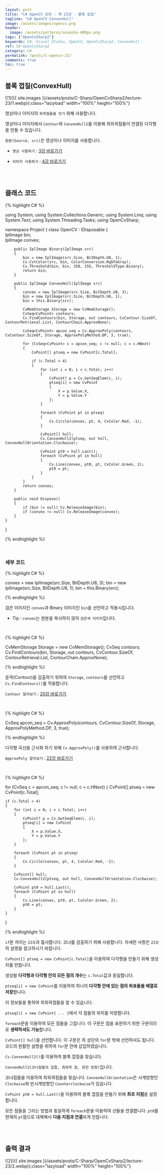 ```yaml
---
layout: post
title: "C# OpenCV 강좌 : 제 23강 - 블록 껍질"
tagline: "C# OpenCV ConvexHull"
image: /assets/images/opencv.png
header:
  image: /assets/patterns/asanoha-400px.png
tags: ["OpenCvSharp2"]
keywords: C#, Visual Studio, OpenCV, OpenCvSharp2, ConvexHull
ref: C#-OpenCvSharp2
category: C#
permalink: /posts/C-opencv-23/
comments: true
toc: true
---
```


## 블록 껍질(ConvexHull)

![1]({{ site.images }}/assets/posts/C-Sharp/OpenCvSharp2/lecture-23/1.webp){:class="lazyload" width="100%" height="100%"}

영상이나 이미지의 `외곽점들을 잇기` 위해 사용합니다.

영상이나 이미지에서 `Contour`와 `ConvexHull2`를 이용해 최외곽점들이 연결된 다각형을 만들 수 있습니다.

`원본(Source, src)`은 영상이나 이미지를 사용합니다.

- `영상 사용하기` : [3강 바로가기][3강]

- `이미지 사용하기` : [4강 바로가기][4강]

<br>
<br>

## 클래스 코드

{% highlight C# %}

using System;
using System.Collections.Generic;
using System.Linq;
using System.Text;
using System.Threading.Tasks;
using OpenCvSharp;

namespace Project
{
    class OpenCV : IDisposable
    {  
        IplImage bin;    
        IplImage convex;        
        
        public IplImage Binary(IplImage src)
        {
            bin = new IplImage(src.Size, BitDepth.U8, 1);
            Cv.CvtColor(src, bin, ColorConversion.RgbToGray);
            Cv.Threshold(bin, bin, 150, 255, ThresholdType.Binary);
            return bin;
        }
            
        public IplImage ConvexHull(IplImage src)
        {
            convex = new IplImage(src.Size, BitDepth.U8, 3);
            bin = new IplImage(src.Size, BitDepth.U8, 1);
            bin = this.Binary(src);

            CvMemStorage Storage = new CvMemStorage();
            CvSeq<CvPoint> contours;
            Cv.FindContours(bin, Storage, out contours, CvContour.SizeOf, ContourRetrieval.List, ContourChain.ApproxNone);

            CvSeq<CvPoint> apcon_seq = Cv.ApproxPoly(contours, CvContour.SizeOf, Storage, ApproxPolyMethod.DP, 3, true);

            for (CvSeq<CvPoint> c = apcon_seq; c != null; c = c.HNext)
            {
                CvPoint[] ptseq = new CvPoint[c.Total];

                if (c.Total > 4)
                {
                    for (int i = 0; i < c.Total; i++)
                    {
                        CvPoint? p = Cv.GetSeqElem(c, i);
                        ptseq[i] = new CvPoint
                        {
                            X = p.Value.X,
                            Y = p.Value.Y
                        };
                    }

                    foreach (CvPoint pt in ptseq)
                    {
                        Cv.Circle(convex, pt, 4, CvColor.Red, -1);
                    }

                    CvPoint[] hull;
                    Cv.ConvexHull2(ptseq, out hull, ConvexHullOrientation.Clockwise);

                    CvPoint pt0 = hull.Last();
                    foreach (CvPoint pt in hull)
                    {
                        Cv.Line(convex, pt0, pt, CvColor.Green, 2);
                        pt0 = pt;
                    }
                }
            }  
            return convex;
        }
            
        public void Dispose()
        {
            if (bin != null) Cv.ReleaseImage(bin);        
            if (convex != null) Cv.ReleaseImage(convex);        
        }
    }
}

{% endhighlight %}

<br>

### 세부 코드

{% highlight C# %}

convex = new IplImage(src.Size, BitDepth.U8, 3);
bin = new IplImage(src.Size, BitDepth.U8, 1);
bin = this.Binary(src);

{% endhighlight %}

검은 이미지인 `convex`과 Binary 이미지인 `bin`을 선언하고 적용시킵니다.

- Tip : `convex`는 원본을 복사하지 않아 `검은색 이미지`입니다.

<br>

{% highlight C# %}

CvMemStorage Storage = new CvMemStorage();
CvSeq<CvPoint> contours;
Cv.FindContours(bin, Storage, out contours, CvContour.SizeOf, ContourRetrieval.List, ContourChain.ApproxNone);

{% endhighlight %}

윤곽(Contour)을 검출하기 위하여 `Storage`, `contours`를 선언하고 `Cv.FindContours()`를 적용합니다.

`Contour 알아보기` : [20강 바로가기][20강]

<br>

{% highlight C# %}

CvSeq<CvPoint> apcon_seq = Cv.ApproxPoly(contours, CvContour.SizeOf, Storage, ApproxPolyMethod.DP, 3, true);

{% endhighlight %}

다각형 곡선을 근사화 하기 위해 `Cv.ApproxPoly()`를 사용하여 근사합니다.

`ApproxPoly 알아보기` : [22강 바로가기][22강]

<br>

{% highlight C# %}

for (CvSeq<CvPoint> c = apcon_seq; c != null; c = c.HNext)
{
    CvPoint[] ptseq = new CvPoint[c.Total];

    if (c.Total > 4)
    {
        for (int i = 0; i < c.Total; i++)
        {
            CvPoint? p = Cv.GetSeqElem(c, i);
            ptseq[i] = new CvPoint
            {
                X = p.Value.X,
                Y = p.Value.Y
            };
        }

        foreach (CvPoint pt in ptseq)
        {
            Cv.Circle(convex, pt, 4, CvColor.Red, -1);
        }

        CvPoint[] hull;
        Cv.ConvexHull2(ptseq, out hull, ConvexHullOrientation.Clockwise);

        CvPoint pt0 = hull.Last();
        foreach (CvPoint pt in hull)
        {
            Cv.Line(convex, pt0, pt, CvColor.Green, 2);
            pt0 = pt;
        }
    }
}  

{% endhighlight %}

`if`문 까지는 `22강`과 흡사합니다. 코너를 검출하기 위해 사용합니다. 자세한 사항은 `22강`의 설명을 참고하시기 바랍니다.

`CvPoint[] ptseq = new CvPoint[c.Total]`을 이용하여 다각형을 만들기 위해 생성자를 만듭니다.

생성될 **다각형과 다각형 안의 모든 점의 개수**는 `c.Total`값과 동일합니다.

`ptseq[i] = new CvPoint`를 이용하여 하나의 **다각형 안에 있는 점의 좌표들을 배열로 저장**합니다.

이 정보들을 통하여 최외곽점들을 알 수 있습니다.

`ptseq[i] = new CvPoint{ ... }`에서 각 점들의 위치를 저장합니다.

`foreach`문을 이용하여 모든 점들을 그립니다. 이 구문은 점을 표현하기 위한 구문이므로 **생략하셔도 가능**합니다.

`CvPoint[] hull`을 선언합니다. 이 구문은 최 상단의 `for`문 밖에 선언하셔도 됩니다. 코드의 원활한 설명을 위하여 `for`문 안에 삽입하였습니다.

`Cv.ConvexHull2()`를 이용하여 블록 껍질을 찾습니다.

`ConvexHull2(코너점들의 집합, 최외곽 점, 회전 방향)`입니다.

코너점들을 이용하여 최외곽점들을 찾습니다. `ConvexHullOrientation`은 시계방향인 `Clockwise`와 반시계방향인 `Counterclockwise`가 있습니다.

`CvPoint pt0 = hull.Last()`을 이용하여 블록 껍질을 만들기 위해 **최초 지점**을 설정합니다.

모든 점들을 그리는 방법과 동일하게 `foreach`문을 이용하여 선들을 연결합니다. `pt0`를 현재의 `pt`점으로 대체해서 **다음 지점과 연결**되게 만듭니다.

<br>
<br>

## 출력 결과

![2]({{ site.images }}/assets/posts/C-Sharp/OpenCvSharp2/lecture-23/2.webp){:class="lazyload" width="100%" height="100%"}

[3강]: https://076923.github.io/posts/C-opencv-3/
[4강]: https://076923.github.io/posts/C-opencv-4/
[20강]: https://076923.github.io/posts/C-opencv-21/
[22강]: https://076923.github.io/posts/C-opencv-22/
